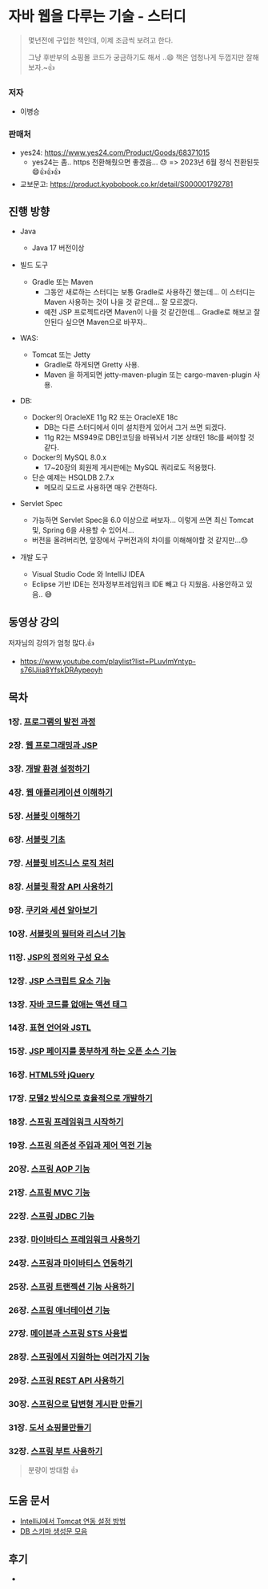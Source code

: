 # 자바 웹을 다루는 기술 - 스터디

> 몇년전에 구입한 책인데,  이제 조금씩 보려고 한다.
>
> 그냥 후반부의 쇼핑몰 코드가 궁금하기도 해서 ..😄 책은 엄청나게 두껍지만 잘해보자.~👍

### 저자

* 이병승

  

### 판매처

* yes24: https://www.yes24.com/Product/Goods/68371015
  * yes24는 좀.. https 전환해줬으면 좋겠음... 😓 => 2023년 6월 정식 전환된듯 😄👍👍👍
* 교보문고: https://product.kyobobook.co.kr/detail/S000001792781



## 진행 방향

* Java
  * Java 17 버전이상
* 빌드 도구
  * Gradle 또는 Maven
    * 그동안 새로하는 스터디는 보통 Gradle로 사용하긴 했는데... 이 스터디는 Maven 사용하는 것이 나을 것 같은데... 잘 모르겠다.
    * 예전 JSP 프로젝트라면 Maven이 나을 것 같긴한데... Gradle로 해보고 잘 안된다 싶으면 Maven으로 바꾸자..

* WAS: 
  * Tomcat 또는 Jetty
    * Gradle로 하게되면 Gretty 사용.
    * Maven 을 하게되면 jetty-maven-plugin 또는 cargo-maven-plugin 사용.
* DB: 
  * Docker의 OracleXE 11g R2 또는 OracleXE 18c
    * DB는 다른 스터디에서 이미 설치한게 있어서 그거 쓰면 되겠다.
    * 11g R2는 MS949로 DB인코딩을 바꿔놔서 기본 상태인 18c를 써야할 것 같다.
  * Docker의 MySQL 8.0.x
    * 17~20장의 회원제 게시판에는 MySQL 쿼리로도 적용했다.
  * 단순 예제는 HSQLDB 2.7.x
    * 메모리 모드로 사용하면 매우 간편하다.
  
* Servlet Spec
  * 가능하면 Servlet Spec을 6.0 이상으로 써보자... 이렇게 쓰면 최신 Tomcat 및, Spring 6을 사용할 수 있어서...
  * 버전을 올려버리면, 앞장에서 구버전과의 차이를 이해해야할 것 같지만...😓
* 개발 도구
  * Visual Studio Code 와 IntelliJ IDEA
  * Eclipse 기반 IDE는 전자정부프레임워크 IDE 빼고 다 지웠음. 사용안하고 있음.. 😅




## 동영상 강의

저자님의 강의가 엄청 많다.👍

* https://www.youtube.com/playlist?list=PLuvImYntyp-s76lJiia8YfskDRAypeoyh



## 목차

### 1장. [프로그램의 발전 과정](chap01)

### 2장. [웹 프로그래밍과 JSP](chap02)

### 3장. [개발 환경 설정하기](chap03)

### 4장. [웹 애플리케이션 이해하기](chap04)

### 5장. [서블릿 이해하기](chap05)

### 6장. [서블릿 기초](chap06)

### 7장. [서블릿 비즈니스 로직 처리](chap07)

### 8장. [서블릿 확장 API 사용하기](chap08)

### 9장. [쿠키와 세션 알아보기](chap09)

### 10장. [서블릿의 필터와 리스너 기능](chap10)

### 11장. [JSP의 정의와 구성 요소](chap11)

### 12장. [JSP 스크립트 요소 기능](chap12)

### 13장. [자바 코드를 없애는 액션 태그](chap13)

### 14장. [표현 언어와 JSTL](chap14)

### 15장. [JSP 페이지를 풍부하게 하는 오픈 소스 기능](chap15)

### 16장. [HTML5와 jQuery](chap16)

### 17장. [모델2 방식으로 효율적으로 개발하기](chap17)

### 18장. [스프링 프레임워크 시작하기](chap18)

### 19장. [스프링 의존성 주입과 제어 역전 기능](chap19)

### 20장. [스프링 AOP 기능](chap20)

### 21장. [스프링 MVC 기능](chap21)

### 22장. [스프링 JDBC 기능](chap22)

### 23장. [마이바티스 프레임워크 사용하기](chap23)

### 24장. [스프링과 마이바티스 연동하기](chap24)

### 25장. [스프링 트랜젝션 기능 사용하기](chap25)

### 26장. [스프링 애너테이션 기능](chap26)

### 27장. [메이븐과 스프링 STS 사용법](chap27)

### 28장. [스프링에서 지원하는 여러가지 기능](chap28)

### 29장. [스프링 REST API 사용하기](chap29)

### 30장. [스프링으로 답변형 게시판 만들기](chap30)

### 31장. [도서 쇼핑몰만들기](chap31)

### 32장. [스프링 부트 사용하기](chap32)

> 분량이 방대함 👍



## 도움 문서

* [IntelliJ에서 Tomcat 연동 설정 방법](IntelliJ-Tomcat-Setting.md)
* [DB 스키마 생성문 모음](db-schema.md)



## 후기

* 